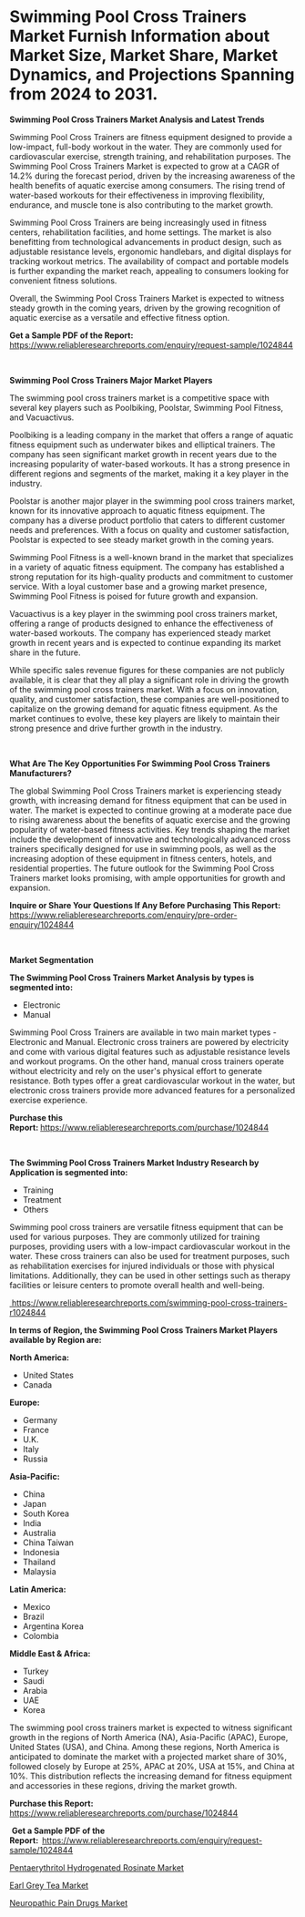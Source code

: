 <p><h1>Swimming Pool Cross Trainers Market Furnish Information about Market Size, Market Share, Market Dynamics, and Projections Spanning from 2024 to 2031.</h1></p><p><strong>Swimming Pool Cross Trainers Market Analysis and Latest Trends</strong></p>
<p><p>Swimming Pool Cross Trainers are fitness equipment designed to provide a low-impact, full-body workout in the water. They are commonly used for cardiovascular exercise, strength training, and rehabilitation purposes. The Swimming Pool Cross Trainers Market is expected to grow at a CAGR of 14.2% during the forecast period, driven by the increasing awareness of the health benefits of aquatic exercise among consumers. The rising trend of water-based workouts for their effectiveness in improving flexibility, endurance, and muscle tone is also contributing to the market growth.</p><p>Swimming Pool Cross Trainers are being increasingly used in fitness centers, rehabilitation facilities, and home settings. The market is also benefitting from technological advancements in product design, such as adjustable resistance levels, ergonomic handlebars, and digital displays for tracking workout metrics. The availability of compact and portable models is further expanding the market reach, appealing to consumers looking for convenient fitness solutions.</p><p>Overall, the Swimming Pool Cross Trainers Market is expected to witness steady growth in the coming years, driven by the growing recognition of aquatic exercise as a versatile and effective fitness option.</p></p>
<p><strong>Get a Sample PDF of the Report:&nbsp;</strong> <a href="https://www.reliableresearchreports.com/enquiry/request-sample/1024844">https://www.reliableresearchreports.com/enquiry/request-sample/1024844</a></p>
<p>&nbsp;</p>
<p><strong>Swimming Pool Cross Trainers Major Market Players</strong></p>
<p><p>The swimming pool cross trainers market is a competitive space with several key players such as Poolbiking, Poolstar, Swimming Pool Fitness, and Vacuactivus. </p><p>Poolbiking is a leading company in the market that offers a range of aquatic fitness equipment such as underwater bikes and elliptical trainers. The company has seen significant market growth in recent years due to the increasing popularity of water-based workouts. It has a strong presence in different regions and segments of the market, making it a key player in the industry.</p><p>Poolstar is another major player in the swimming pool cross trainers market, known for its innovative approach to aquatic fitness equipment. The company has a diverse product portfolio that caters to different customer needs and preferences. With a focus on quality and customer satisfaction, Poolstar is expected to see steady market growth in the coming years.</p><p>Swimming Pool Fitness is a well-known brand in the market that specializes in a variety of aquatic fitness equipment. The company has established a strong reputation for its high-quality products and commitment to customer service. With a loyal customer base and a growing market presence, Swimming Pool Fitness is poised for future growth and expansion.</p><p>Vacuactivus is a key player in the swimming pool cross trainers market, offering a range of products designed to enhance the effectiveness of water-based workouts. The company has experienced steady market growth in recent years and is expected to continue expanding its market share in the future.</p><p>While specific sales revenue figures for these companies are not publicly available, it is clear that they all play a significant role in driving the growth of the swimming pool cross trainers market. With a focus on innovation, quality, and customer satisfaction, these companies are well-positioned to capitalize on the growing demand for aquatic fitness equipment. As the market continues to evolve, these key players are likely to maintain their strong presence and drive further growth in the industry.</p></p>
<p>&nbsp;</p>
<p><strong>What Are The Key Opportunities For Swimming Pool Cross Trainers Manufacturers?</strong></p>
<p><p>The global Swimming Pool Cross Trainers market is experiencing steady growth, with increasing demand for fitness equipment that can be used in water. The market is expected to continue growing at a moderate pace due to rising awareness about the benefits of aquatic exercise and the growing popularity of water-based fitness activities. Key trends shaping the market include the development of innovative and technologically advanced cross trainers specifically designed for use in swimming pools, as well as the increasing adoption of these equipment in fitness centers, hotels, and residential properties. The future outlook for the Swimming Pool Cross Trainers market looks promising, with ample opportunities for growth and expansion.</p></p>
<p><strong>Inquire or Share Your Questions If Any Before Purchasing This Report:</strong> <a href="https://www.reliableresearchreports.com/enquiry/pre-order-enquiry/1024844">https://www.reliableresearchreports.com/enquiry/pre-order-enquiry/1024844</a></p>
<p>&nbsp;</p>
<p><strong>Market Segmentation</strong></p>
<p><strong>The Swimming Pool Cross Trainers Market Analysis by types is segmented into:</strong></p>
<p><ul><li>Electronic</li><li>Manual</li></ul></p>
<p><p>Swimming Pool Cross Trainers are available in two main market types - Electronic and Manual. Electronic cross trainers are powered by electricity and come with various digital features such as adjustable resistance levels and workout programs. On the other hand, manual cross trainers operate without electricity and rely on the user's physical effort to generate resistance. Both types offer a great cardiovascular workout in the water, but electronic cross trainers provide more advanced features for a personalized exercise experience.</p></p>
<p><strong>Purchase this Report:&nbsp;</strong><a href="https://www.reliableresearchreports.com/purchase/1024844">https://www.reliableresearchreports.com/purchase/1024844</a></p>
<p>&nbsp;</p>
<p><strong>The Swimming Pool Cross Trainers Market Industry Research by Application is segmented into:</strong></p>
<p><ul><li>Training</li><li>Treatment</li><li>Others</li></ul></p>
<p><p>Swimming pool cross trainers are versatile fitness equipment that can be used for various purposes. They are commonly utilized for training purposes, providing users with a low-impact cardiovascular workout in the water. These cross trainers can also be used for treatment purposes, such as rehabilitation exercises for injured individuals or those with physical limitations. Additionally, they can be used in other settings such as therapy facilities or leisure centers to promote overall health and well-being.</p></p>
<p><a href="https://www.reliableresearchreports.com/swimming-pool-cross-trainers-r1024844">&nbsp;https://www.reliableresearchreports.com/swimming-pool-cross-trainers-r1024844</a></p>
<p><strong>In terms of Region, the Swimming Pool Cross Trainers Market Players available by Region are:</strong></p>
<p>
    <p> <strong> North America: </strong>
        <ul>
            <li>United States</li>
            <li>Canada</li>
        </ul>
        </p> 
    <p> <strong> Europe: </strong>
        <ul>
            <li>Germany</li>
            <li>France</li>
            <li>U.K.</li>
            <li>Italy</li>
            <li>Russia</li>
        </ul>
        </p> 
    <p> <strong> Asia-Pacific: </strong>
        <ul>
            <li>China</li>
            <li>Japan</li>
            <li>South Korea</li>
            <li>India</li>
            <li>Australia</li>
            <li>China Taiwan</li>
            <li>Indonesia</li>
            <li>Thailand</li>
            <li>Malaysia</li>
        </ul>
        </p> 
    <p> <strong> Latin America: </strong>
        <ul>
            <li>Mexico</li>
            <li>Brazil</li>
            <li>Argentina Korea</li>
            <li>Colombia</li>
        </ul>
        </p> 
    <p> <strong> Middle East & Africa: </strong>
        <ul>
            <li>Turkey</li>
            <li>Saudi</li>
            <li>Arabia</li>
            <li>UAE</li>
            <li>Korea</li>
        </ul>
    </p>
    </p>
<p><p>The swimming pool cross trainers market is expected to witness significant growth in the regions of North America (NA), Asia-Pacific (APAC), Europe, United States (USA), and China. Among these regions, North America is anticipated to dominate the market with a projected market share of 30%, followed closely by Europe at 25%, APAC at 20%, USA at 15%, and China at 10%. This distribution reflects the increasing demand for fitness equipment and accessories in these regions, driving the market growth.</p></p>
<p><strong>Purchase this Report: </strong><a href="https://www.reliableresearchreports.com/purchase/1024844">https://www.reliableresearchreports.com/purchase/1024844</a></p>
<p>&nbsp;<strong>Get a Sample PDF of the Report:&nbsp;&nbsp;</strong><a href="https://www.reliableresearchreports.com/enquiry/request-sample/1024844">https://www.reliableresearchreports.com/enquiry/request-sample/1024844</a></p>
<p><strong></strong></p>
<p><p><a href="https://issuu.com/reportprime-2/docs/pentaerythritol-hydrogenated-rosinate-market-size-">Pentaerythritol Hydrogenated Rosinate Market</a></p><p><a href="https://www.linkedin.com/pulse/earl-grey-tea-market-insights-cagr-trends-growth-strategies-wddae">Earl Grey Tea Market</a></p><p><a href="https://www.linkedin.com/pulse/neuropathic-pain-drugs-market-analysis-sze-forecasted-period-diize">Neuropathic Pain Drugs Market</a></p></p>